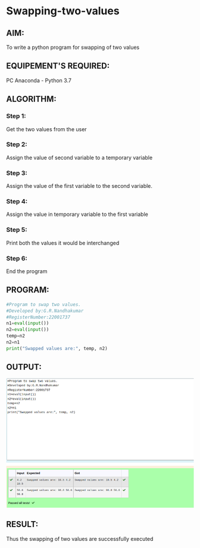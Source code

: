 # Swapping-two-values
## AIM:  

To write a python program for swapping of two values

## EQUIPEMENT'S REQUIRED:  

PC
Anaconda - Python 3.7

## ALGORITHM: 

### Step 1:

Get the two values from the user

### Step 2:

Assign the value of second variable to a temporary variable

### Step 3: 

Assign the value of the first variable to the second variable.

### Step 4: 

Assign the value in temporary variable to the first variable

### Step 5: 

Print both the values it would be interchanged

### Step 6:

End the program

## PROGRAM:
```python
#Program to swap two values.
#Developed by:G.R.Nandhakumar 
#RegisterNumber:22001737
n1=eval(input())
n2=eval(input())
temp=n2
n2=n1
print("Swapped values are:", temp, n2)
```



## OUTPUT:
![](./swaping.png)




## RESULT:

Thus the swapping of two values are successfully executed



